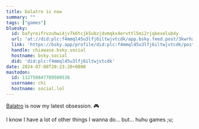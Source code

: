 ```yaml
---
title: balatro is now
summary: ""
tags: ["games"]
bluesky:
  id: bafyreifrvzuhwi4jv7k6tcjk5ubzjdvmqkx4ervttl5mi2rjqkexelub4y
  url: 'at://did:plc:f4mmql45u3lfj6iltwjvtcdk/app.bsky.feed.post/3kwrhxfaowu2r'
  link: 'https://bsky.app/profile/did:plc:f4mmql45u3lfj6iltwjvtcdk/post/3kwrhxfaowu2r'
  handle: chiawase.bsky.social
  hostname: bsky.social
  did: 'did:plc:f4mmql45u3lfj6iltwjvtcdk'
date: 2024-07-08T20:23:20+0800
mastodon:
  id: 112750847789500536
  username: chi
  hostname: social.lol
---
```


[Balatro](https://store.steampowered.com/app/2379780/Balatro/) is now my latest obsession. 🎮

I know I have a lot of other things I wanna do... but... huhu games ;u;
